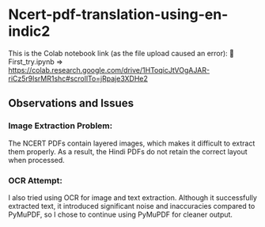 # Ncert-pdf-translation-using-en-indic2

This is the Colab notebook link (as the file upload caused an error):
📘 First_try.ipynb =>  https://colab.research.google.com/drive/1HToqicJtVOgAJAR-riCz5r9lsrMR1shc#scrollTo=jRpaje3XDHe2

## Observations and Issues

### Image Extraction Problem:
  The NCERT PDFs contain layered images, which makes it difficult to extract them properly. As a result, the Hindi PDFs do not retain the          correct layout when processed.

### OCR Attempt:
  I also tried using OCR for image and text extraction. Although it successfully extracted text, it introduced significant noise and               inaccuracies compared to PyMuPDF, so I chose to continue using PyMuPDF for cleaner output.
